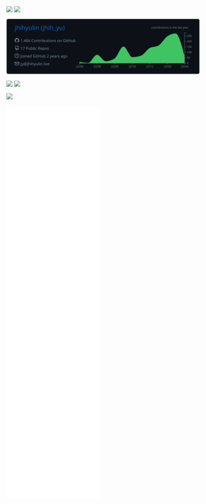 ![](https://komarev.com/ghpvc/?username=jhihyulin&color=brightgreen&style=for-the-badge)
![](https://wakatime.com/badge/user/2d272511-3d9b-476f-bb65-06e47ab8dffb.svg?style=for-the-badge)

![](/profile-summary-card-output/github_dark/0-profile-details.svg)

![](https://github-readme-stats.vercel.app/api?username=jhihyulin&show_icons=true&theme=transparent&hide_border=true)
![](https://github-readme-stats.vercel.app/api/top-langs/?username=jhihyulin&layout=compact&theme=transparent&hide_border=true)

![](https://github-readme-streak-stats.herokuapp.com?user=jhihyulin&theme=transparent&hide_border=true)

![](/github-metrics.svg)
